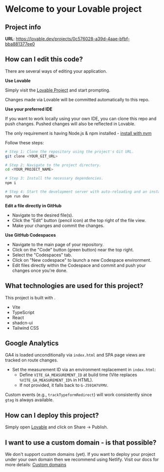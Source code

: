 # Welcome to your Lovable project

## Project info

**URL**: https://lovable.dev/projects/0c576028-a39d-4aae-bfbf-bba881377ee0

## How can I edit this code?

There are several ways of editing your application.

**Use Lovable**

Simply visit the [Lovable Project](https://lovable.dev/projects/0c576028-a39d-4aae-bfbf-bba881377ee0) and start prompting.

Changes made via Lovable will be committed automatically to this repo.

**Use your preferred IDE**

If you want to work locally using your own IDE, you can clone this repo and push changes. Pushed changes will also be reflected in Lovable.

The only requirement is having Node.js & npm installed - [install with nvm](https://github.com/nvm-sh/nvm#installing-and-updating)

Follow these steps:

```sh
# Step 1: Clone the repository using the project's Git URL.
git clone <YOUR_GIT_URL>

# Step 2: Navigate to the project directory.
cd <YOUR_PROJECT_NAME>

# Step 3: Install the necessary dependencies.
npm i

# Step 4: Start the development server with auto-reloading and an instant preview.
npm run dev
```

**Edit a file directly in GitHub**

- Navigate to the desired file(s).
- Click the "Edit" button (pencil icon) at the top right of the file view.
- Make your changes and commit the changes.

**Use GitHub Codespaces**

- Navigate to the main page of your repository.
- Click on the "Code" button (green button) near the top right.
- Select the "Codespaces" tab.
- Click on "New codespace" to launch a new Codespace environment.
- Edit files directly within the Codespace and commit and push your changes once you're done.

## What technologies are used for this project?

This project is built with .

- Vite
- TypeScript
- React
- shadcn-ui
- Tailwind CSS

## Google Analytics

GA4 is loaded unconditionally via `index.html` and SPA page views are tracked on route changes.

- Set the measurement ID via an environment replacement in `index.html`:
  - Define `VITE_GA_MEASUREMENT_ID` at build time (Vite replaces `%VITE_GA_MEASUREMENT_ID%` in HTML).
  - If not provided, it falls back to `G-J591H7VFMV`.

Custom events (e.g., `trackTypeformRedirect`) will work consistently since `gtag` is always available.

## How can I deploy this project?

Simply open [Lovable](https://lovable.dev/projects/0c576028-a39d-4aae-bfbf-bba881377ee0) and click on Share -> Publish.

## I want to use a custom domain - is that possible?

We don't support custom domains (yet). If you want to deploy your project under your own domain then we recommend using Netlify. Visit our docs for more details: [Custom domains](https://docs.lovable.dev/tips-tricks/custom-domain/)
